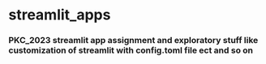 # streamlit_apps
### PKC_2023 streamlit app assignment and exploratory stuff like customization of streamlit with config.toml file ect and so on
